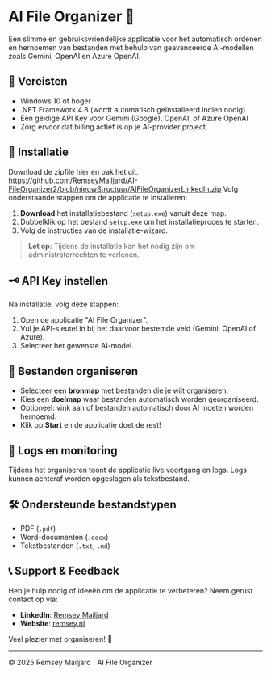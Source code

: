 
# AI File Organizer 🚀

Een slimme en gebruiksvriendelijke applicatie voor het automatisch ordenen en hernoemen van bestanden met behulp van geavanceerde AI-modellen zoals Gemini, OpenAI en Azure OpenAI.

## 📌 Vereisten

- Windows 10 of hoger
- .NET Framework 4.8 (wordt automatisch geïnstalleerd indien nodig)
- Een geldige API Key voor Gemini (Google), OpenAI, of Azure OpenAI
- Zorg ervoor dat billing actief is op je AI-provider project.

## 🚀 Installatie

Download de zipfile hier en pak het uit. 
https://github.com/RemseyMailjard/AI-FileOrganizer2/blob/nieuwStructuur/AIFileOrganizerLinkedIn.zip
Volg onderstaande stappen om de applicatie te installeren:

1. **Download** het installatiebestand (`setup.exe`) vanuit deze map.
2. Dubbelklik op het bestand `setup.exe` om het installatieproces te starten.
3. Volg de instructies van de installatie-wizard.

> **Let op**: Tijdens de installatie kan het nodig zijn om administratorrechten te verlenen.

## 🗝️ API Key instellen

Na installatie, volg deze stappen:

1. Open de applicatie "AI File Organizer".
2. Vul je API-sleutel in bij het daarvoor bestemde veld (Gemini, OpenAI of Azure).
3. Selecteer het gewenste AI-model.

## 📁 Bestanden organiseren

- Selecteer een **bronmap** met bestanden die je wilt organiseren.
- Kies een **doelmap** waar bestanden automatisch worden georganiseerd.
- Optioneel: vink aan of bestanden automatisch door AI moeten worden hernoemd.
- Klik op **Start** en de applicatie doet de rest!

## 📑 Logs en monitoring

Tijdens het organiseren toont de applicatie live voortgang en logs. Logs kunnen achteraf worden opgeslagen als tekstbestand.

## 🛠️ Ondersteunde bestandstypen

- PDF (`.pdf`)
- Word-documenten (`.docx`)
- Tekstbestanden (`.txt`, `.md`)

## 📞 Support & Feedback

Heb je hulp nodig of ideeën om de applicatie te verbeteren? Neem gerust contact op via:

- **LinkedIn**: [Remsey Mailjard](https://www.linkedin.com/in/remseymailjard/)
- **Website**: [remsey.nl](https://www.remsey.nl)

Veel plezier met organiseren! 🎉

---

© 2025 Remsey Mailjard | AI File Organizer
